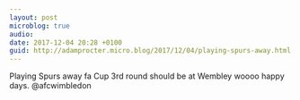 ```yaml
---
layout: post
microblog: true
audio: 
date: 2017-12-04 20:28 +0100
guid: http://adamprocter.micro.blog/2017/12/04/playing-spurs-away.html
---
```

Playing Spurs away fa Cup 3rd round should be at Wembley woooo happy days. @afcwimbledon 
